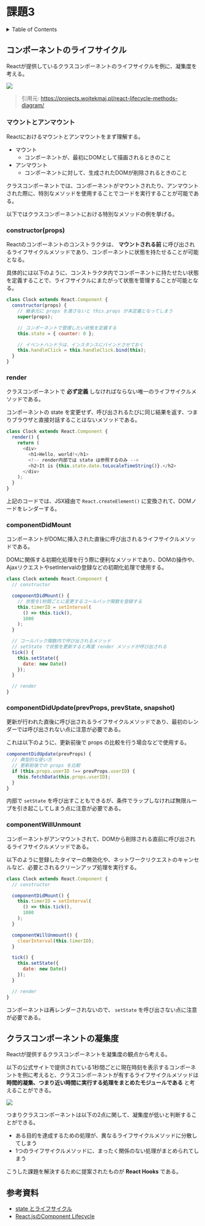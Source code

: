 # 課題3

<!-- START doctoc generated TOC please keep comment here to allow auto update -->
<!-- DON'T EDIT THIS SECTION, INSTEAD RE-RUN doctoc TO UPDATE -->
<details>
<summary>Table of Contents</summary>

- [コンポーネントのライフサイクル](#%E3%82%B3%E3%83%B3%E3%83%9D%E3%83%BC%E3%83%8D%E3%83%B3%E3%83%88%E3%81%AE%E3%83%A9%E3%82%A4%E3%83%95%E3%82%B5%E3%82%A4%E3%82%AF%E3%83%AB)
  - [マウントとアンマウント](#%E3%83%9E%E3%82%A6%E3%83%B3%E3%83%88%E3%81%A8%E3%82%A2%E3%83%B3%E3%83%9E%E3%82%A6%E3%83%B3%E3%83%88)
  - [constructor(props)](#constructorprops)
  - [render](#render)
  - [componentDidMount](#componentdidmount)
  - [componentDidUpdate(prevProps, prevState, snapshot)](#componentdidupdateprevprops-prevstate-snapshot)
  - [componentWillUnmount](#componentwillunmount)
- [クラスコンポーネントの凝集度](#%E3%82%AF%E3%83%A9%E3%82%B9%E3%82%B3%E3%83%B3%E3%83%9D%E3%83%BC%E3%83%8D%E3%83%B3%E3%83%88%E3%81%AE%E5%87%9D%E9%9B%86%E5%BA%A6)
- [参考資料](#%E5%8F%82%E8%80%83%E8%B3%87%E6%96%99)

</details>
<!-- END doctoc generated TOC please keep comment here to allow auto update -->

## コンポーネントのライフサイクル

Reactが提供しているクラスコンポーネントのライフサイクルを例に、凝集度を考える。

![](../assets/react-component-lifecycle.png)

> 引用元: https://projects.wojtekmaj.pl/react-lifecycle-methods-diagram/

### マウントとアンマウント

Reactにおけるマウントとアンマウントをまず理解する。

- マウント
  - コンポーネントが、最初にDOMとして描画されるときのこと
- アンマウント
  - コンポーネントに対して、生成されたDOMが削除されるときのこと

クラスコンポーネントでは、コンポーネントがマウントされたり、アンマウントされた際に、特別なメソッドを使用することでコードを実行することが可能である。

以下ではクラスコンポーネントにおける特別なメソッドの例を挙げる。

### constructor(props)

Reactのコンポーネントのコンストラクタは、 **マウントされる前** に呼び出されるライフサイクルメソッドであり、コンポーネントに状態を持たせることが可能となる。

具体的には以下のように、コンストラクタ内でコンポーネントに持たせたい状態を定義することで、ライフサイクルにまたがって状態を管理することが可能となる。

```js
class Clock extends React.Component {
  constructor(props) {
    // 継承元に props を渡さないと this.props が未定義となってしまう
    super(props);

    // コンポーネントで管理したい状態を定義する
    this.state = { counter: 0 };

    // イベントハンドラは、インスタンスにバインドさせておく
    this.handleClick = this.handleClick.bind(this);
  }
}
```

### render

クラスコンポーネントで **必ず定義** しなければならない唯一のライフサイクルメソッドである。

コンポーネントの state を変更せず、呼び出されるたびに同じ結果を返す、つまりブラウザと直接対話することはないメソッドである。

```js
class Clock extends React.Component {
  render() {
    return (
      <div>
        <h1>Hello, world!</h1>
        <!-- render内部では state は参照するのみ -->
        <h2>It is {this.state.date.toLocaleTimeString()}.</h2>
      </div>
    );
  }
}
```

上記のコードでは、JSX経由で `React.createElement()` に変換されて、DOMノードをレンダーする。

### componentDidMount

コンポーネントがDOMに挿入された直後に呼び出されるライフサイクルメソッドである。

DOMに関係する初期化処理を行う際に便利なメソッドであり、DOMの操作や、AjaxリクエストやsetIntervalの登録などの初期化処理で使用する。

```js
class Clock extends React.Component {
  // constructor

  componentDidMount() {
    // 状態を1秒間ごとに変更するコールバック関数を登録する
    this.timerID = setInterval(
      () => this.tick(),
      1000
    );
  }

  // コールバック関数内で呼び出されるメソッド
  // setState で状態を更新すると再度 render メソッドが呼び出される
  tick() {
    this.setState({
      date: new Date()
    });
  }

  // render
}
```

### componentDidUpdate(prevProps, prevState, snapshot)

更新が行われた直後に呼び出されるライフサイクルメソッドであり、最初のレンダーでは呼び出されない点に注意が必要である。

これは以下のように、更新前後で props の比較を行う場合などで使用する。

```js
componentDidUpdate(prevProps) {
  // 典型的な使い方
  // 更新前後での props を比較
  if (this.props.userID !== prevProps.userID) {
    this.fetchData(this.props.userID);
  }
}
```

内部で `setState` を呼び出すこともできるが、条件でラップしなければ無限ループを引き起こしてしまう点に注意が必要である。

### componentWillUnmount

コンポーネントがアンマウントされて、DOMから削除される直前に呼び出されるライフサイクルメソッドである。

以下のように登録したタイマーの無効化や、ネットワークリクエストのキャンセルなど、必要とされるクリーンアップ処理を実行する。

```js
class Clock extends React.Component {
  // constructor

  componentDidMount() {
    this.timerID = setInterval(
      () => this.tick(),
      1000
    );
  }

  componentWillUnmount() {
    clearInterval(this.timerID);
  }

  tick() {
    this.setState({
      date: new Date()
    });
  }

  // render
}
```

コンポーネントは再レンダーされないので、 `setState` を呼び出さない点に注意が必要である。

## クラスコンポーネントの凝集度

Reactが提供するクラスコンポーネントを凝集度の観点から考える。

以下の公式サイトで提供されている1秒間ごとに現在時刻を表示するコンポーネントを例に考えると、クラスコンポーネントが有するライフサイクルメソッドは **時間的凝集、つまり近い時間に実行する処理をまとめたモジュールである** と考えることができる。

![](../assets/ClockComponentCohesion.png)

つまりクラスコンポーネントは以下の2点に関して、凝集度が低いと判断することができる。

- ある目的を達成するための処理が、異なるライフサイクルメソッドに分散してしまう
- 1つのライフサイクルメソッドに、まったく関係のない処理がまとめられてしまう

こうした課題を解決するために提案されたものが **React Hooks** である。

## 参考資料

- [state とライフサイクル](https://ja.reactjs.org/docs/state-and-lifecycle.html)
- [React.jsのComponent Lifecycle](https://qiita.com/koba04/items/66e9c5be8f2e31f28461)
